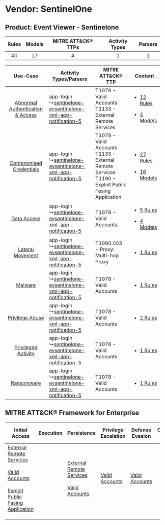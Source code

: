 Vendor: SentinelOne
===================
Product: Event Viewer - Sentinelone
-----------------------------------
| Rules | Models | MITRE ATT&CK® TTPs | Activity Types | Parsers |
|:-----:|:------:|:------------------:|:--------------:|:-------:|
|  40   |   17   |         4          |       1        |    1    |

|    Use-Case    | Activity Types/Parsers    | MITRE ATT&CK® TTP    | Content    |
|:----:| ---- | ---- | ---- |
| [Abnormal Authentication & Access](../../../UseCases/uc_abnormal_authentication_&_access.md) |  app-login<br> ↳[sentinelone-evsentinelone-xml-app-notification-5](Ps/pC_sentineloneevsentinelonexmlappnotification5.md)<br> | T1078 - Valid Accounts<br>T1133 - External Remote Services<br>    | [<ul><li>12 Rules</li></ul><ul><li>4 Models</li></ul>](RM/r_m_sentinelone_event_viewer_-_sentinelone_Abnormal_Authentication_&_Access.md) |
|          [Compromised Credentials](../../../UseCases/uc_compromised_credentials.md)          |  app-login<br> ↳[sentinelone-evsentinelone-xml-app-notification-5](Ps/pC_sentineloneevsentinelonexmlappnotification5.md)<br> | T1078 - Valid Accounts<br>T1133 - External Remote Services<br>T1190 - Exploit Public Fasing Application<br> | [<ul><li>27 Rules</li></ul><ul><li>16 Models</li></ul>](RM/r_m_sentinelone_event_viewer_-_sentinelone_Compromised_Credentials.md)         |
|    [Data Access](../../../UseCases/uc_data_access.md)    |  app-login<br> ↳[sentinelone-evsentinelone-xml-app-notification-5](Ps/pC_sentineloneevsentinelonexmlappnotification5.md)<br> | T1078 - Valid Accounts<br>    | [<ul><li>5 Rules</li></ul><ul><li>4 Models</li></ul>](RM/r_m_sentinelone_event_viewer_-_sentinelone_Data_Access.md)    |
|    [Lateral Movement](../../../UseCases/uc_lateral_movement.md)    |  app-login<br> ↳[sentinelone-evsentinelone-xml-app-notification-5](Ps/pC_sentineloneevsentinelonexmlappnotification5.md)<br> | T1090.003 - Proxy: Multi-hop Proxy<br>    | [<ul><li>1 Rules</li></ul>](RM/r_m_sentinelone_event_viewer_-_sentinelone_Lateral_Movement.md)    |
|    [Malware](../../../UseCases/uc_malware.md)    |  app-login<br> ↳[sentinelone-evsentinelone-xml-app-notification-5](Ps/pC_sentineloneevsentinelonexmlappnotification5.md)<br> | T1078 - Valid Accounts<br>    | [<ul><li>1 Rules</li></ul>](RM/r_m_sentinelone_event_viewer_-_sentinelone_Malware.md)    |
|    [Privilege Abuse](../../../UseCases/uc_privilege_abuse.md)    |  app-login<br> ↳[sentinelone-evsentinelone-xml-app-notification-5](Ps/pC_sentineloneevsentinelonexmlappnotification5.md)<br> | T1078 - Valid Accounts<br>    | [<ul><li>2 Rules</li></ul>](RM/r_m_sentinelone_event_viewer_-_sentinelone_Privilege_Abuse.md)    |
|    [Privileged Activity](../../../UseCases/uc_privileged_activity.md)    |  app-login<br> ↳[sentinelone-evsentinelone-xml-app-notification-5](Ps/pC_sentineloneevsentinelonexmlappnotification5.md)<br> | T1078 - Valid Accounts<br>    | [<ul><li>1 Rules</li></ul>](RM/r_m_sentinelone_event_viewer_-_sentinelone_Privileged_Activity.md)    |
|    [Ransomware](../../../UseCases/uc_ransomware.md)    |  app-login<br> ↳[sentinelone-evsentinelone-xml-app-notification-5](Ps/pC_sentineloneevsentinelonexmlappnotification5.md)<br> | T1078 - Valid Accounts<br>    | [<ul><li>1 Rules</li></ul>](RM/r_m_sentinelone_event_viewer_-_sentinelone_Ransomware.md)    |

MITRE ATT&CK® Framework for Enterprise
--------------------------------------
| Initial Access                                                                                                                                                                                                                         | Execution | Persistence                                                                                                                                      | Privilege Escalation                                                | Defense Evasion                                                     | Credential Access | Discovery | Lateral Movement | Collection | Command and Control                                                                                                                       | Exfiltration | Impact |
| -------------------------------------------------------------------------------------------------------------------------------------------------------------------------------------------------------------------------------------- | --------- | ------------------------------------------------------------------------------------------------------------------------------------------------ | ------------------------------------------------------------------- | ------------------------------------------------------------------- | ----------------- | --------- | ---------------- | ---------- | ----------------------------------------------------------------------------------------------------------------------------------------- | ------------ | ------ |
| [External Remote Services](https://attack.mitre.org/techniques/T1133)<br><br>[Valid Accounts](https://attack.mitre.org/techniques/T1078)<br><br>[Exploit Public Fasing Application](https://attack.mitre.org/techniques/T1190)<br><br> |           | [External Remote Services](https://attack.mitre.org/techniques/T1133)<br><br>[Valid Accounts](https://attack.mitre.org/techniques/T1078)<br><br> | [Valid Accounts](https://attack.mitre.org/techniques/T1078)<br><br> | [Valid Accounts](https://attack.mitre.org/techniques/T1078)<br><br> |                   |           |                  |            | [Proxy: Multi-hop Proxy](https://attack.mitre.org/techniques/T1090/003)<br><br>[Proxy](https://attack.mitre.org/techniques/T1090)<br><br> |              |        |